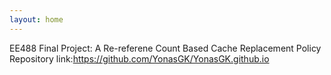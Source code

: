 ```yaml
---
layout: home
---
```

EE488 Final Project: A Re-referene Count Based Cache Replacement Policy
Repository link:https://github.com/YonasGK/YonasGK.github.io
